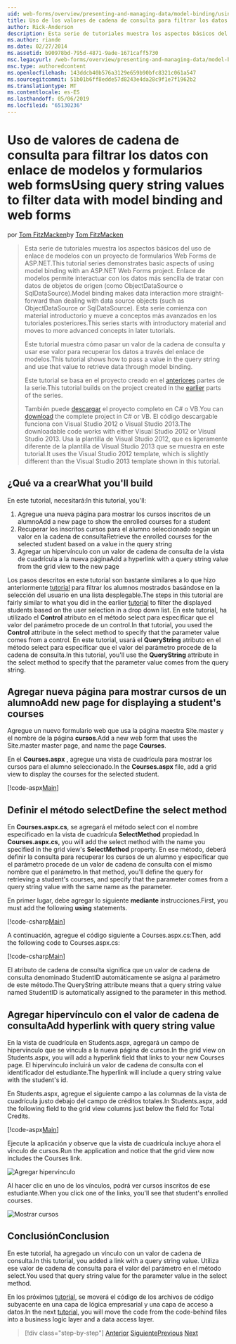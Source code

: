 ```yaml
---
uid: web-forms/overview/presenting-and-managing-data/model-binding/using-query-string-values-to-retrieve-data
title: Uso de los valores de cadena de consulta para filtrar los datos con enlace de modelos y formularios web Forms | Microsoft Docs
author: Rick-Anderson
description: Esta serie de tutoriales muestra los aspectos básicos del uso de enlace de modelos con un proyecto de formularios Web Forms de ASP.NET. Enlace de modelos permite interactuar con los datos más sencilla de...
ms.author: riande
ms.date: 02/27/2014
ms.assetid: b90978bd-795d-4871-9ade-1671caff5730
msc.legacyurl: /web-forms/overview/presenting-and-managing-data/model-binding/using-query-string-values-to-retrieve-data
msc.type: authoredcontent
ms.openlocfilehash: 143ddcb40b576a3129e659b90bfc8321c061a547
ms.sourcegitcommit: 51b01b6ff8edde57d8243e4da28c9f1e7f1962b2
ms.translationtype: MT
ms.contentlocale: es-ES
ms.lasthandoff: 05/06/2019
ms.locfileid: "65130236"
---
```

# <a name="using-query-string-values-to-filter-data-with-model-binding-and-web-forms"></a><span data-ttu-id="6723e-104">Uso de valores de cadena de consulta para filtrar los datos con enlace de modelos y formularios web forms</span><span class="sxs-lookup"><span data-stu-id="6723e-104">Using query string values to filter data with model binding and web forms</span></span>

<span data-ttu-id="6723e-105">por [Tom FitzMacken](https://github.com/tfitzmac)</span><span class="sxs-lookup"><span data-stu-id="6723e-105">by [Tom FitzMacken](https://github.com/tfitzmac)</span></span>

> <span data-ttu-id="6723e-106">Esta serie de tutoriales muestra los aspectos básicos del uso de enlace de modelos con un proyecto de formularios Web Forms de ASP.NET.</span><span class="sxs-lookup"><span data-stu-id="6723e-106">This tutorial series demonstrates basic aspects of using model binding with an ASP.NET Web Forms project.</span></span> <span data-ttu-id="6723e-107">Enlace de modelos permite interactuar con los datos más sencilla de tratar con datos de objetos de origen (como ObjectDataSource o SqlDataSource).</span><span class="sxs-lookup"><span data-stu-id="6723e-107">Model binding makes data interaction more straight-forward than dealing with data source objects (such as ObjectDataSource or SqlDataSource).</span></span> <span data-ttu-id="6723e-108">Esta serie comienza con material introductorio y mueve a conceptos más avanzados en los tutoriales posteriores.</span><span class="sxs-lookup"><span data-stu-id="6723e-108">This series starts with introductory material and moves to more advanced concepts in later tutorials.</span></span>
> 
> <span data-ttu-id="6723e-109">Este tutorial muestra cómo pasar un valor de la cadena de consulta y usar ese valor para recuperar los datos a través del enlace de modelos.</span><span class="sxs-lookup"><span data-stu-id="6723e-109">This tutorial shows how to pass a value in the query string and use that value to retrieve data through model binding.</span></span>
> 
> <span data-ttu-id="6723e-110">Este tutorial se basa en el proyecto creado en el [anteriores](retrieving-data.md) partes de la serie.</span><span class="sxs-lookup"><span data-stu-id="6723e-110">This tutorial builds on the project created in the [earlier](retrieving-data.md) parts of the series.</span></span>
> 
> <span data-ttu-id="6723e-111">También puede [descargar](https://go.microsoft.com/fwlink/?LinkId=286116) el proyecto completo en C# o VB.</span><span class="sxs-lookup"><span data-stu-id="6723e-111">You can [download](https://go.microsoft.com/fwlink/?LinkId=286116) the complete project in C# or VB.</span></span> <span data-ttu-id="6723e-112">El código descargable funciona con Visual Studio 2012 o Visual Studio 2013.</span><span class="sxs-lookup"><span data-stu-id="6723e-112">The downloadable code works with either Visual Studio 2012 or Visual Studio 2013.</span></span> <span data-ttu-id="6723e-113">Usa la plantilla de Visual Studio 2012, que es ligeramente diferente de la plantilla de Visual Studio 2013 que se muestra en este tutorial.</span><span class="sxs-lookup"><span data-stu-id="6723e-113">It uses the Visual Studio 2012 template, which is slightly different than the Visual Studio 2013 template shown in this tutorial.</span></span>

## <a name="what-youll-build"></a><span data-ttu-id="6723e-114">¿Qué va a crear</span><span class="sxs-lookup"><span data-stu-id="6723e-114">What you'll build</span></span>

<span data-ttu-id="6723e-115">En este tutorial, necesitará:</span><span class="sxs-lookup"><span data-stu-id="6723e-115">In this tutorial, you'll:</span></span>

1. <span data-ttu-id="6723e-116">Agregue una nueva página para mostrar los cursos inscritos de un alumno</span><span class="sxs-lookup"><span data-stu-id="6723e-116">Add a new page to show the enrolled courses for a student</span></span>
2. <span data-ttu-id="6723e-117">Recuperar los inscritos cursos para el alumno seleccionado según un valor en la cadena de consulta</span><span class="sxs-lookup"><span data-stu-id="6723e-117">Retrieve the enrolled courses for the selected student based on a value in the query string</span></span>
3. <span data-ttu-id="6723e-118">Agregar un hipervínculo con un valor de cadena de consulta de la vista de cuadrícula a la nueva página</span><span class="sxs-lookup"><span data-stu-id="6723e-118">Add a hyperlink with a query string value from the grid view to the new page</span></span>

<span data-ttu-id="6723e-119">Los pasos descritos en este tutorial son bastante similares a lo que hizo anteriormente [tutorial](sorting-paging-and-filtering-data.md) para filtrar los alumnos mostrados basándose en la selección del usuario en una lista desplegable.</span><span class="sxs-lookup"><span data-stu-id="6723e-119">The steps in this tutorial are fairly similar to what you did in the earlier [tutorial](sorting-paging-and-filtering-data.md) to filter the displayed students based on the user selection in a drop down list.</span></span> <span data-ttu-id="6723e-120">En este tutorial, ha utilizado el **Control** atributo en el método select para especificar que el valor del parámetro procede de un control.</span><span class="sxs-lookup"><span data-stu-id="6723e-120">In that tutorial, you used the **Control** attribute in the select method to specify that the parameter value comes from a control.</span></span> <span data-ttu-id="6723e-121">En este tutorial, usará el **QueryString** atributo en el método select para especificar que el valor del parámetro procede de la cadena de consulta.</span><span class="sxs-lookup"><span data-stu-id="6723e-121">In this tutorial, you'll use the **QueryString** attribute in the select method to specify that the parameter value comes from the query string.</span></span>

## <a name="add-new-page-for-displaying-a-students-courses"></a><span data-ttu-id="6723e-122">Agregar nueva página para mostrar cursos de un alumno</span><span class="sxs-lookup"><span data-stu-id="6723e-122">Add new page for displaying a student's courses</span></span>

<span data-ttu-id="6723e-123">Agregue un nuevo formulario web que usa la página maestra Site.master y el nombre de la página **cursos**.</span><span class="sxs-lookup"><span data-stu-id="6723e-123">Add a new web form that uses the Site.master master page, and name the page **Courses**.</span></span>

<span data-ttu-id="6723e-124">En el **Courses.aspx** , agregue una vista de cuadrícula para mostrar los cursos para el alumno seleccionado.</span><span class="sxs-lookup"><span data-stu-id="6723e-124">In the **Courses.aspx** file, add a grid view to display the courses for the selected student.</span></span>

[!code-aspx[Main](using-query-string-values-to-retrieve-data/samples/sample1.aspx)]

## <a name="define-the-select-method"></a><span data-ttu-id="6723e-125">Definir el método select</span><span class="sxs-lookup"><span data-stu-id="6723e-125">Define the select method</span></span>

<span data-ttu-id="6723e-126">En **Courses.aspx.cs**, se agregará el método select con el nombre especificado en la vista de cuadrícula **SelectMethod** propiedad.</span><span class="sxs-lookup"><span data-stu-id="6723e-126">In **Courses.aspx.cs**, you will add the select method with the name you specified in the grid view's **SelectMethod** property.</span></span> <span data-ttu-id="6723e-127">En ese método, deberá definir la consulta para recuperar los cursos de un alumno y especificar que el parámetro procede de un valor de cadena de consulta con el mismo nombre que el parámetro.</span><span class="sxs-lookup"><span data-stu-id="6723e-127">In that method, you'll define the query for retrieving a student's courses, and specify that the parameter comes from a query string value with the same name as the parameter.</span></span>

<span data-ttu-id="6723e-128">En primer lugar, debe agregar lo siguiente **mediante** instrucciones.</span><span class="sxs-lookup"><span data-stu-id="6723e-128">First, you must add the following **using** statements.</span></span>

[!code-csharp[Main](using-query-string-values-to-retrieve-data/samples/sample2.cs)]

<span data-ttu-id="6723e-129">A continuación, agregue el código siguiente a Courses.aspx.cs:</span><span class="sxs-lookup"><span data-stu-id="6723e-129">Then, add the following code to Courses.aspx.cs:</span></span>

[!code-csharp[Main](using-query-string-values-to-retrieve-data/samples/sample3.cs)]

<span data-ttu-id="6723e-130">El atributo de cadena de consulta significa que un valor de cadena de consulta denominado StudentID automáticamente se asigna al parámetro de este método.</span><span class="sxs-lookup"><span data-stu-id="6723e-130">The QueryString attribute means that a query string value named StudentID is automatically assigned to the parameter in this method.</span></span>

## <a name="add-hyperlink-with-query-string-value"></a><span data-ttu-id="6723e-131">Agregar hipervínculo con el valor de cadena de consulta</span><span class="sxs-lookup"><span data-stu-id="6723e-131">Add hyperlink with query string value</span></span>

<span data-ttu-id="6723e-132">En la vista de cuadrícula en Students.aspx, agregará un campo de hipervínculo que se vincula a la nueva página de cursos.</span><span class="sxs-lookup"><span data-stu-id="6723e-132">In the grid view on Students.aspx, you will add a hyperlink field that links to your new Courses page.</span></span> <span data-ttu-id="6723e-133">El hipervínculo incluirá un valor de cadena de consulta con el identificador del estudiante.</span><span class="sxs-lookup"><span data-stu-id="6723e-133">The hyperlink will include a query string value with the student's id.</span></span>

<span data-ttu-id="6723e-134">En Students.aspx, agregue el siguiente campo a las columnas de la vista de cuadrícula justo debajo del campo de créditos totales.</span><span class="sxs-lookup"><span data-stu-id="6723e-134">In Students.aspx, add the following field to the grid view columns just below the field for Total Credits.</span></span>

[!code-aspx[Main](using-query-string-values-to-retrieve-data/samples/sample4.aspx?highlight=7-8)]

<span data-ttu-id="6723e-135">Ejecute la aplicación y observe que la vista de cuadrícula incluye ahora el vínculo de cursos.</span><span class="sxs-lookup"><span data-stu-id="6723e-135">Run the application and notice that the grid view now includes the Courses link.</span></span>

![Agregar hipervínculo](using-query-string-values-to-retrieve-data/_static/image1.png)

<span data-ttu-id="6723e-137">Al hacer clic en uno de los vínculos, podrá ver cursos inscritos de ese estudiante.</span><span class="sxs-lookup"><span data-stu-id="6723e-137">When you click one of the links, you'll see that student's enrolled courses.</span></span>

![Mostrar cursos](using-query-string-values-to-retrieve-data/_static/image2.png)

## <a name="conclusion"></a><span data-ttu-id="6723e-139">Conclusión</span><span class="sxs-lookup"><span data-stu-id="6723e-139">Conclusion</span></span>

<span data-ttu-id="6723e-140">En este tutorial, ha agregado un vínculo con un valor de cadena de consulta.</span><span class="sxs-lookup"><span data-stu-id="6723e-140">In this tutorial, you added a link with a query string value.</span></span> <span data-ttu-id="6723e-141">Utiliza ese valor de cadena de consulta para el valor del parámetro en el método select.</span><span class="sxs-lookup"><span data-stu-id="6723e-141">You used that query string value for the parameter value in the select method.</span></span>

<span data-ttu-id="6723e-142">En los próximos [tutorial](adding-business-logic-layer.md), se moverá el código de los archivos de código subyacente en una capa de lógica empresarial y una capa de acceso a datos.</span><span class="sxs-lookup"><span data-stu-id="6723e-142">In the next [tutorial](adding-business-logic-layer.md), you will move the code from the code-behind files into a business logic layer and a data access layer.</span></span>

> [!div class="step-by-step"]
> <span data-ttu-id="6723e-143">[Anterior](integrating-jquery-ui.md)
> [Siguiente](adding-business-logic-layer.md)</span><span class="sxs-lookup"><span data-stu-id="6723e-143">[Previous](integrating-jquery-ui.md)
[Next](adding-business-logic-layer.md)</span></span>

